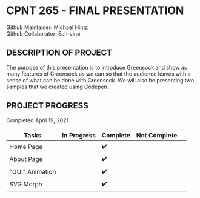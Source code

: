#  CPNT 265 - FINAL PRESENTATION  

Github Maintainer:  Michael Hintz  
Github Collaborator:  Ed Irvine  

##  DESCRIPTION OF PROJECT  

The purpose of this presentation is to introduce Greensock and show as many features of Greensock as we can so that the audience leaves with a sense of what can be done with Greensock.  We will also be presenting two samples that we created using Codepen.  

##  PROJECT PROGRESS  

Completed April 19, 2021

| Tasks  | In Progress  | Complete |  Not Complete |   |
|---|---|---|---|---|
| Home Page  |   |  ✔️ |   |   |
| About Page |   |  ✔️ |   |   |
| "GUI" Animation  |   | ✔️  |   |   |
| SVG Morph  |   |  ✔️ |   |   | 



